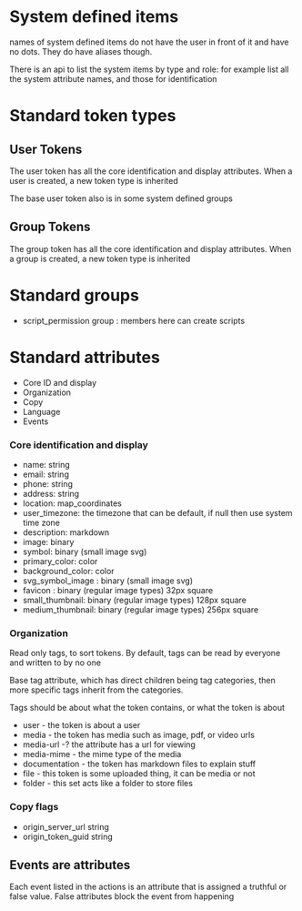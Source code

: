 # System defined items

names of system defined items do not have the user in front of it and have no dots.
They do have aliases though.

There is an api to list the system items by type and role: for example list all the system attribute names, and those for identification

# Standard token types

## User Tokens

The user token has all the core identification and display attributes. When a user is created, a new token type is inherited

The base user token also is in some system defined groups

## Group Tokens

The group token has all the core identification and display attributes. When a group is created, a new token type is inherited

# Standard groups

* script_permission group : members here can create scripts

# Standard attributes


* Core ID and display
* Organization
* Copy
* Language
* Events

### Core identification and display

* name: string
* email: string
* phone: string
* address: string
* location: map_coordinates
* user_timezone: the timezone that can be default, if null then use system time zone
* description: markdown
* image: binary
* symbol: binary (small image svg)
* primary_color: color
* background_color: color
* svg_symbol_image  : binary (small image svg)
* favicon : binary (regular image types) 32px square
* small_thumbnail: binary (regular image types) 128px square
* medium_thumbnail: binary (regular image types) 256px square


### Organization

Read only tags, to sort tokens. By default, tags can be read by everyone and written to by no one

Base tag attribute, which has direct children being tag categories, then more specific tags inherit from the categories.

Tags should be about what the token contains, or what the token is about

* user - the token is about a user
* media - the token has media such as image, pdf, or video urls
* media-url -? the attribute has a url for viewing
* media-mime - the mime type of the media
* documentation - the token has markdown files to explain stuff
* file - this token is some uploaded thing, it can be media or not
* folder - this set acts like a folder to store files

### Copy flags

* origin_server_url string
* origin_token_guid string


## Events are attributes

Each event listed in the actions is an attribute that is assigned a truthful or false value. False attributes block the event from happening



